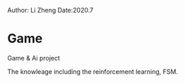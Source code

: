 

Author: Li Zheng Date:2020.7
# Game
Game &amp; Ai project

The knowleage including the reinforcement learning, FSM.


